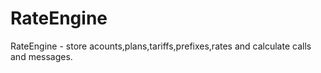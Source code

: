 # RateEngine

RateEngine - store acounts,plans,tariffs,prefixes,rates and calculate calls and messages.